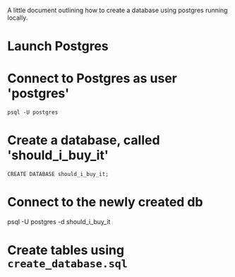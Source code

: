 A little document outlining how to create a database using postgres running locally.

# Launch Postgres

# Connect to Postgres as user 'postgres'
```psql -U postgres```

# Create a database, called 'should_i_buy_it'
```CREATE DATABASE should_i_buy_it;```

# Connect to the newly created db
psql -U postgres -d should_i_buy_it

# Create tables using ```create_database.sql```


